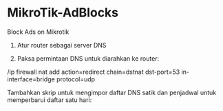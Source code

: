 # MikroTik-AdBlocks
Block Ads on Mikrotik


1. Atur router sebagai server DNS

2. Paksa permintaan DNS untuk diarahkan ke router:

/ip firewall nat
 add action=redirect chain=dstnat dst-port=53 in-interface=bridge protocol=udp

Tambahkan skrip untuk mengimpor daftar DNS satik dan penjadwal untuk memperbarui daftar satu hari:

